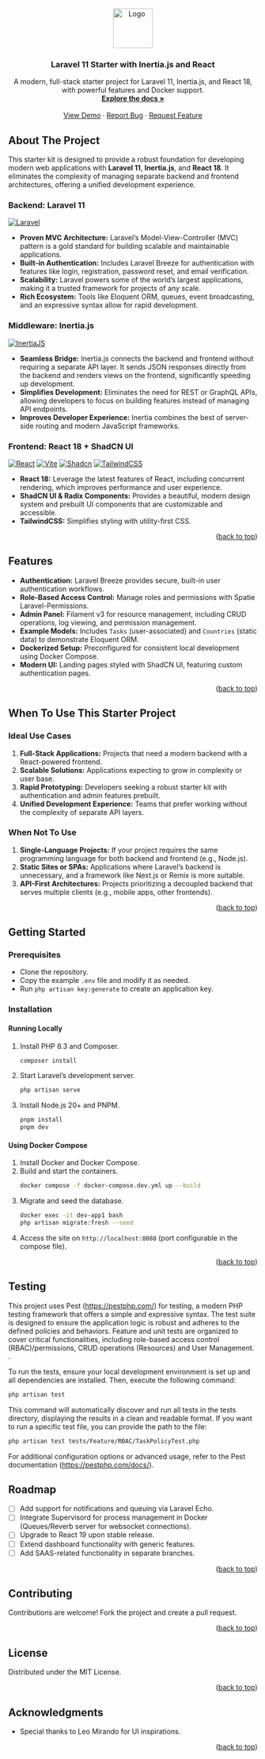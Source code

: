 <!-- Improved compatibility of back to top link: See: https://github.com/othneildrew/Best-README-Template/pull/73 -->

<a id="readme-top"></a>

<br />
<div align="center">
  <a href="https://github.com/drklemfuss/inertia-react">
    <img src="images/logo.png" alt="Logo" width="80" height="80">
  </a>

<h3 align="center">Laravel 11 Starter with Inertia.js and React</h3>

  <p align="center">
    A modern, full-stack starter project for Laravel 11, Inertia.js, and React 18, with powerful features and Docker support.
    <br />
    <a href="https://github.com/drklemfuss/inertia-react"><strong>Explore the docs »</strong></a>
    <br />
    <br />
    <a href="https://github.com/drklemfuss/inertia-react">View Demo</a>
    ·
    <a href="https://github.com/drklemfuss/inertia-react/issues/new?labels=bug&template=bug-report---.md">Report Bug</a>
    ·
    <a href="https://github.com/drklemfuss/inertia-react/issues/new?labels=enhancement&template=feature-request---.md">Request Feature</a>
  </p>
</div>

## About The Project

This starter kit is designed to provide a robust foundation for developing modern web applications with **Laravel 11**, **Inertia.js**, and **React 18**. It eliminates the complexity of managing separate backend and frontend architectures, offering a unified development experience.

### Backend: Laravel 11

[![Laravel][Laravel-shield]][Laravel-url]

-   **Proven MVC Architecture:** Laravel’s Model-View-Controller (MVC) pattern is a gold standard for building scalable and maintainable applications.
-   **Built-in Authentication:** Includes Laravel Breeze for authentication with features like login, registration, password reset, and email verification.
-   **Scalability:** Laravel powers some of the world’s largest applications, making it a trusted framework for projects of any scale.
-   **Rich Ecosystem:** Tools like Eloquent ORM, queues, event broadcasting, and an expressive syntax allow for rapid development.

### Middleware: Inertia.js

[![InertiaJS][inertia-shield]][Inertia-url]

-   **Seamless Bridge:** Inertia.js connects the backend and frontend without requiring a separate API layer. It sends JSON responses directly from the backend and renders views on the frontend, significantly speeding up development.
-   **Simplifies Development:** Eliminates the need for REST or GraphQL APIs, allowing developers to focus on building features instead of managing API endpoints.
-   **Improves Developer Experience:** Inertia combines the best of server-side routing and modern JavaScript frameworks.

### Frontend: React 18 + ShadCN UI

[![React][react-shield]][React-url]
[![Vite][vite-shield]][Vite-url]
[![Shadcn][shadcn-shield]][Shadcn-url]
[![TailwindCSS][tailwind-shield]][Tailwind-url]

-   **React 18:** Leverage the latest features of React, including concurrent rendering, which improves performance and user experience.
-   **ShadCN UI & Radix Components:** Provides a beautiful, modern design system and prebuilt UI components that are customizable and accessible.
-   **TailwindCSS:** Simplifies styling with utility-first CSS.

<p align="right">(<a href="#readme-top">back to top</a>)</p>

## Features

-   **Authentication:** Laravel Breeze provides secure, built-in user authentication workflows.
-   **Role-Based Access Control:** Manage roles and permissions with Spatie Laravel-Permissions.
-   **Admin Panel:** Filament v3 for resource management, including CRUD operations, log viewing, and permission management.
-   **Example Models:** Includes `Tasks` (user-associated) and `Countries` (static data) to demonstrate Eloquent ORM.
-   **Dockerized Setup:** Preconfigured for consistent local development using Docker Compose.
-   **Modern UI:** Landing pages styled with ShadCN UI, featuring custom authentication pages.

<p align="right">(<a href="#readme-top">back to top</a>)</p>

## When To Use This Starter Project

### Ideal Use Cases

1. **Full-Stack Applications:** Projects that need a modern backend with a React-powered frontend.
2. **Scalable Solutions:** Applications expecting to grow in complexity or user base.
3. **Rapid Prototyping:** Developers seeking a robust starter kit with authentication and admin features prebuilt.
4. **Unified Development Experience:** Teams that prefer working without the complexity of separate API layers.

### When Not To Use

1. **Single-Language Projects:** If your project requires the same programming language for both backend and frontend (e.g., Node.js).
2. **Static Sites or SPAs:** Applications where Laravel’s backend is unnecessary, and a framework like Next.js or Remix is more suitable.
3. **API-First Architectures:** Projects prioritizing a decoupled backend that serves multiple clients (e.g., mobile apps, other frontends).

<p align="right">(<a href="#readme-top">back to top</a>)</p>

## Getting Started

### Prerequisites

-   Clone the repository.
-   Copy the example `.env` file and modify it as needed.
-   Run `php artisan key:generate` to create an application key.

### Installation

#### Running Locally

1. Install PHP 8.3 and Composer.
    ```sh
    composer install
    ```
2. Start Laravel’s development server.
    ```sh
    php artisan serve
    ```
3. Install Node.js 20+ and PNPM.
    ```sh
    pnpm install
    pnpm dev
    ```

#### Using Docker Compose

1. Install Docker and Docker Compose.
2. Build and start the containers.
    ```sh
    docker compose -f docker-compose.dev.yml up --build
    ```
3. Migrate and seed the database.
    ```sh
    docker exec -it dev-app1 bash
    php artisan migrate:fresh --seed
    ```
4. Access the site on `http://localhost:8088` (port configurable in the compose file).

<p align="right">(<a href="#readme-top">back to top</a>)</p>

## Testing

This project uses Pest (https://pestphp.com/) for testing, a modern PHP testing framework that offers a simple and expressive syntax. The test suite is designed to ensure the application logic is robust and adheres to the defined policies and behaviors. Feature and unit tests are organized to cover critical functionalities, including role-based access control (RBAC)/permissions, CRUD operations (Resources) and User Management. .

To run the tests, ensure your local development environment is set up and all dependencies are installed. Then, execute the following command:

```bash
php artisan test
```

This command will automatically discover and run all tests in the tests directory, displaying the results in a clean and readable format. If you want to run a specific test file, you can provide the path to the file:

```bash
php artisan test tests/Feature/RBAC/TaskPolicyTest.php
```

For additional configuration options or advanced usage, refer to the Pest documentation (https://pestphp.com/docs/).

## Roadmap

-   [ ] Add support for notifications and queuing via Laravel Echo.
-   [ ] Integrate Supervisord for process management in Docker (Queues/Reverb server for websocket connections).
-   [ ] Upgrade to React 19 upon stable release.
-   [ ] Extend dashboard functionality with generic features.
-   [ ] Add SAAS-related functionality in separate branches.

<p align="right">(<a href="#readme-top">back to top</a>)</p>

## Contributing

Contributions are welcome! Fork the project and create a pull request.

<p align="right">(<a href="#readme-top">back to top</a>)</p>

## License

Distributed under the MIT License.

<p align="right">(<a href="#readme-top">back to top</a>)</p>

## Acknowledgments

-   Special thanks to Leo Mirando for UI inspirations.

<p align="right">(<a href="#readme-top">back to top</a>)</p>

<!-- MARKDOWN LINKS & IMAGES -->
<!-- https://www.markdownguide.org/basic-syntax/#reference-style-links -->

[react-shield]: https://img.shields.io/badge/React-20232A?style=for-the-badge&logo=react&logoColor=61DAFB
[React-url]: https://reactjs.org/
[Laravel-shield]: https://img.shields.io/badge/Laravel-FF2D20?style=for-the-badge&logo=laravel&logoColor=white
[Laravel-url]: https://laravel.com
[inertia-shield]: https://img.shields.io/badge/Inertia_JS-9553E9?style=for-the-badge&logo=Inertia&logoColor=white
[Inertia-url]: https://inertiajs.com
[shadcn-shield]: https://img.shields.io/badge/shadcn/ui-000000?style=for-the-badge&logo=shadcn/ui&logoColor=white
[Shadcn-url]: (https://ui.shadcn.com/)
[tailwind-shield]: https://img.shields.io/badge/tailwindcss-0F172A?&logo=tailwindcss
[Tailwind-url]: https://tailwindcss.com
[vite-shield]: https://img.shields.io/badge/Vite-646CFF?style=for-the-badge&logo=Vite&logoColor=white
[Vite-url]: https://vite.dev/
